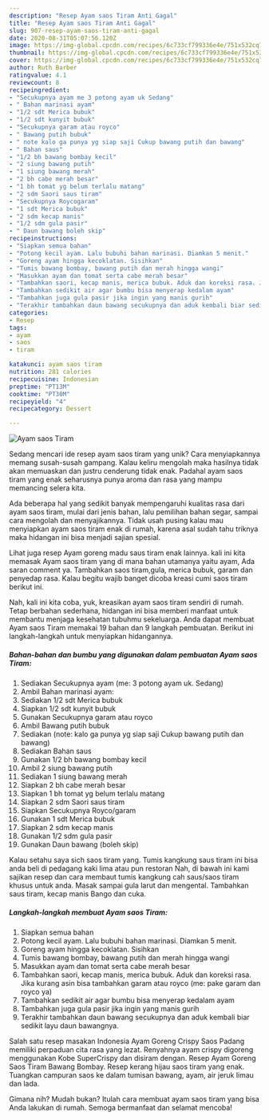 ```yaml
---
description: "Resep Ayam saos Tiram Anti Gagal"
title: "Resep Ayam saos Tiram Anti Gagal"
slug: 907-resep-ayam-saos-tiram-anti-gagal
date: 2020-08-31T05:07:56.120Z
image: https://img-global.cpcdn.com/recipes/6c733cf799336e4e/751x532cq70/ayam-saos-tiram-foto-resep-utama.jpg
thumbnail: https://img-global.cpcdn.com/recipes/6c733cf799336e4e/751x532cq70/ayam-saos-tiram-foto-resep-utama.jpg
cover: https://img-global.cpcdn.com/recipes/6c733cf799336e4e/751x532cq70/ayam-saos-tiram-foto-resep-utama.jpg
author: Ruth Barber
ratingvalue: 4.1
reviewcount: 8
recipeingredient:
- "Secukupnya ayam me 3 potong ayam uk Sedang"
- " Bahan marinasi ayam"
- "1/2 sdt Merica bubuk"
- "1/2 sdt kunyit bubuk"
- "Secukupnya garam atau royco"
- " Bawang putih bubuk"
- " note kalo ga punya yg siap saji Cukup bawang putih dan bawang"
- " Bahan saus"
- "1/2 bh bawang bombay kecil"
- "2 siung bawang putih"
- "1 siung bawang merah"
- "2 bh cabe merah besar"
- "1 bh tomat yg belum terlalu matang"
- "2 sdm Saori saus tiram"
- "Secukupnya Roycogaram"
- "1 sdt Merica bubuk"
- "2 sdm kecap manis"
- "1/2 sdm gula pasir"
- " Daun bawang boleh skip"
recipeinstructions:
- "Siapkan semua bahan"
- "Potong kecil ayam. Lalu bubuhi bahan marinasi. Diamkan 5 menit."
- "Goreng ayam hingga kecoklatan. Sisihkan"
- "Tumis bawang bombay, bawang putih dan merah hingga wangi"
- "Masukkan ayam dan tomat serta cabe merah besar"
- "Tambahkan saori, kecap manis, merica bubuk. Aduk dan koreksi rasa. Jika kurang asin bisa tambahkan garam atau royco (me: pake garam dan royco ya)"
- "Tambahkan sedikit air agar bumbu bisa menyerap kedalam ayam"
- "Tambahkan juga gula pasir jika ingin yang manis gurih"
- "Terakhir tambahkan daun bawang secukupnya dan aduk kembali biar sedikit layu daun bawangnya."
categories:
- Resep
tags:
- ayam
- saos
- tiram

katakunci: ayam saos tiram 
nutrition: 281 calories
recipecuisine: Indonesian
preptime: "PT13M"
cooktime: "PT30M"
recipeyield: "4"
recipecategory: Dessert

---
```



![Ayam saos Tiram](https://img-global.cpcdn.com/recipes/6c733cf799336e4e/751x532cq70/ayam-saos-tiram-foto-resep-utama.jpg)

Sedang mencari ide resep ayam saos tiram yang unik? Cara menyiapkannya memang susah-susah gampang. Kalau keliru mengolah maka hasilnya tidak akan memuaskan dan justru cenderung tidak enak. Padahal ayam saos tiram yang enak seharusnya punya aroma dan rasa yang mampu memancing selera kita.

Ada beberapa hal yang sedikit banyak mempengaruhi kualitas rasa dari ayam saos tiram, mulai dari jenis bahan, lalu pemilihan bahan segar, sampai cara mengolah dan menyajikannya. Tidak usah pusing kalau mau menyiapkan ayam saos tiram enak di rumah, karena asal sudah tahu triknya maka hidangan ini bisa menjadi sajian spesial.

Lihat juga resep Ayam goreng madu saus tiram enak lainnya. kali ini kita memasak Ayam saos tiram yang di mana bahan utamanya yaitu ayam, Ada saran comment ya. Tambahkan saos tiram,gula, merica bubuk, garam dan penyedap rasa. Kalau begitu wajib banget dicoba kreasi cumi saos tiram berikut ini.


Nah, kali ini kita coba, yuk, kreasikan ayam saos tiram sendiri di rumah. Tetap berbahan sederhana, hidangan ini bisa memberi manfaat untuk membantu menjaga kesehatan tubuhmu sekeluarga. Anda dapat membuat Ayam saos Tiram memakai 19 bahan dan 9 langkah pembuatan. Berikut ini langkah-langkah untuk menyiapkan hidangannya.

<!--inarticleads1-->

##### Bahan-bahan dan bumbu yang digunakan dalam pembuatan Ayam saos Tiram:

1. Sediakan Secukupnya ayam (me: 3 potong ayam uk. Sedang)
1. Ambil  Bahan marinasi ayam:
1. Sediakan 1/2 sdt Merica bubuk
1. Siapkan 1/2 sdt kunyit bubuk
1. Gunakan Secukupnya garam atau royco
1. Ambil  Bawang putih bubuk
1. Sediakan  (note: kalo ga punya yg siap saji Cukup bawang putih dan bawang)
1. Sediakan  Bahan saus
1. Gunakan 1/2 bh bawang bombay kecil
1. Ambil 2 siung bawang putih
1. Sediakan 1 siung bawang merah
1. Siapkan 2 bh cabe merah besar
1. Siapkan 1 bh tomat yg belum terlalu matang
1. Siapkan 2 sdm Saori saus tiram
1. Siapkan Secukupnya Royco/garam
1. Gunakan 1 sdt Merica bubuk
1. Siapkan 2 sdm kecap manis
1. Gunakan 1/2 sdm gula pasir
1. Gunakan  Daun bawang (boleh skip)


Kalau setahu saya sich saos tiram yang. Tumis kangkung saus tiram ini bisa anda beli di pedagang kaki lima atau pun restoran Nah, di bawah ini kami sajikan resep dan cara membaut tumis kangkung cah saus/saos tiram khusus untuk anda. Masak sampai gula larut dan mengental. Tambahkan saus tiram, kecap manis Bango dan cuka. 

<!--inarticleads2-->

##### Langkah-langkah membuat Ayam saos Tiram:

1. Siapkan semua bahan
1. Potong kecil ayam. Lalu bubuhi bahan marinasi. Diamkan 5 menit.
1. Goreng ayam hingga kecoklatan. Sisihkan
1. Tumis bawang bombay, bawang putih dan merah hingga wangi
1. Masukkan ayam dan tomat serta cabe merah besar
1. Tambahkan saori, kecap manis, merica bubuk. Aduk dan koreksi rasa. Jika kurang asin bisa tambahkan garam atau royco (me: pake garam dan royco ya)
1. Tambahkan sedikit air agar bumbu bisa menyerap kedalam ayam
1. Tambahkan juga gula pasir jika ingin yang manis gurih
1. Terakhir tambahkan daun bawang secukupnya dan aduk kembali biar sedikit layu daun bawangnya.


Salah satu resep masakan Indonesia Ayam Goreng Crispy Saos Padang memiliki perpaduan cita rasa yang lezat. Renyahnya ayam crispy digoreng menggunakan Kobe SuperCrispy dan disiram dengan. Resep Ayam Goreng Saos Tiram Bawang Bombay. Resep kerang hijau saos tiram yang enak. Tuangkan campuran saos ke dalam tumisan bawang, ayam, air jeruk limau dan lada. 

Gimana nih? Mudah bukan? Itulah cara membuat ayam saos tiram yang bisa Anda lakukan di rumah. Semoga bermanfaat dan selamat mencoba!
